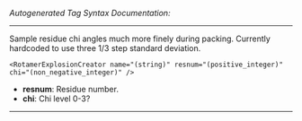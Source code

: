 _Autogenerated Tag Syntax Documentation:_

---
Sample residue chi angles much more finely during packing. Currently hardcoded to use three 1/3 step standard deviation.

```
<RotamerExplosionCreator name="(string)" resnum="(positive_integer)" chi="(non_negative_integer)" />
```

-   **resnum**: Residue number.
-   **chi**: Chi level 0-3?

---
